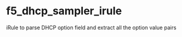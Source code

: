 f5_dhcp_sampler_irule
=====================

iRule to parse DHCP option field and extract all the option value pairs